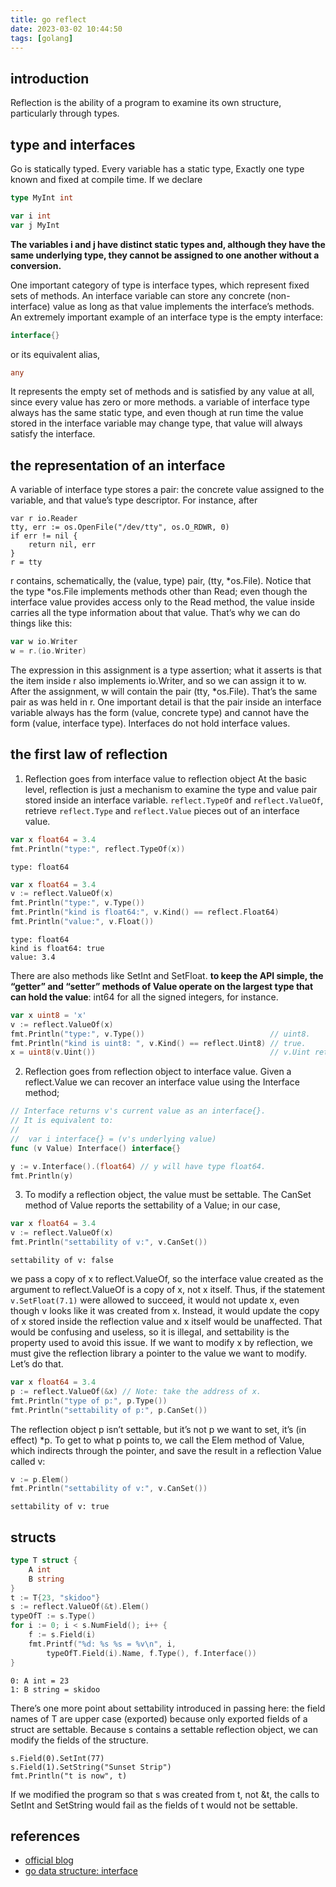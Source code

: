 ```yaml
---
title: go reflect
date: 2023-03-02 10:44:50
tags: [golang]
---
```


## introduction
Reflection is the ability of a program to examine its own structure, particularly through types. 

## type and interfaces
Go is statically typed. Every variable has a static type, Exactly one type known and fixed at compile time. If we declare
```go
type MyInt int

var i int
var j MyInt
```
**The variables i and j have distinct static types and, although they have the same underlying type, they cannot be assigned to one another without a conversion.**

One important category of type is interface types, which represent fixed sets of methods. An interface variable can store any concrete (non-interface) value as long as that value implements the interface’s methods. An extremely important example of an interface type is the empty interface:
```go
interface{}
```
or its equivalent alias,
```go
any
```
It represents the empty set of methods and is satisfied by any value at all, since every value has zero or more methods.
a variable of interface type always has the same static type, and even though at run time the value stored in the interface variable may change type, that value will always satisfy the interface.

## the representation of an interface
A variable of interface type stores a pair: the concrete value assigned to the variable, and that value’s type descriptor.
For instance, after
```golang
var r io.Reader
tty, err := os.OpenFile("/dev/tty", os.O_RDWR, 0)
if err != nil {
    return nil, err
}
r = tty
```
r contains, schematically, the (value, type) pair, (tty, *os.File). Notice that the type *os.File implements methods other than Read; even though the interface value provides access only to the Read method, the value inside carries all the type information about that value. That’s why we can do things like this:
```go
var w io.Writer
w = r.(io.Writer)
```
The expression in this assignment is a type assertion; what it asserts is that the item inside r also implements io.Writer, and so we can assign it to w.  After the assignment, w will contain the pair (tty, *os.File). That’s the same pair as was held in r. 
One important detail is that the pair inside an interface variable always has the form (value, concrete type) and cannot have the form (value, interface type). Interfaces do not hold interface values.

## the first law of reflection
1.  Reflection goes from interface value to reflection object
At the basic level, reflection is just a mechanism to examine the type and value pair stored inside an interface variable. `reflect.TypeOf` and `reflect.ValueOf`, retrieve `reflect.Type` and `reflect.Value` pieces out of an interface value.
```go
var x float64 = 3.4
fmt.Println("type:", reflect.TypeOf(x))
```
```
type: float64
```
```go
var x float64 = 3.4
v := reflect.ValueOf(x)
fmt.Println("type:", v.Type())
fmt.Println("kind is float64:", v.Kind() == reflect.Float64)
fmt.Println("value:", v.Float())
```
```
type: float64
kind is float64: true
value: 3.4
```
There are also methods like SetInt and SetFloat. **to keep the API simple, the “getter” and “setter” methods of Value operate on the largest type that can hold the value**: int64 for all the signed integers, for instance. 
```go
var x uint8 = 'x'
v := reflect.ValueOf(x)
fmt.Println("type:", v.Type())                            // uint8.
fmt.Println("kind is uint8: ", v.Kind() == reflect.Uint8) // true.
x = uint8(v.Uint())                                       // v.Uint returns a uint64.
```

2. Reflection goes from reflection object to interface value.
Given a reflect.Value we can recover an interface value using the Interface method;
```go
// Interface returns v's current value as an interface{}.
// It is equivalent to:
//
//	var i interface{} = (v's underlying value)
func (v Value) Interface() interface{}
```
```go
y := v.Interface().(float64) // y will have type float64.
fmt.Println(y)
```

3. To modify a reflection object, the value must be settable.
The CanSet method of Value reports the settability of a Value; in our case,
```go
var x float64 = 3.4
v := reflect.ValueOf(x)
fmt.Println("settability of v:", v.CanSet())
```
```
settability of v: false
```
we pass a copy of x to reflect.ValueOf, so the interface value created as the argument to reflect.ValueOf is a copy of x, not x itself. Thus, if the statement `v.SetFloat(7.1)` were allowed to succeed, it would not update x, even though v looks like it was created from x. Instead, it would update the copy of x stored inside the reflection value and x itself would be unaffected. That would be confusing and useless, so it is illegal, and settability is the property used to avoid this issue. If we want to modify x by reflection, we must give the reflection library a pointer to the value we want to modify.
Let’s do that. 
```go
var x float64 = 3.4
p := reflect.ValueOf(&x) // Note: take the address of x.
fmt.Println("type of p:", p.Type())
fmt.Println("settability of p:", p.CanSet())
```
The reflection object p isn’t settable, but it’s not p we want to set, it’s (in effect) *p. To get to what p points to, we call the Elem method of Value, which indirects through the pointer, and save the result in a reflection Value called v:
```go
v := p.Elem()
fmt.Println("settability of v:", v.CanSet())
```
```
settability of v: true
```

## structs

```go
type T struct {
    A int
    B string
}
t := T{23, "skidoo"}
s := reflect.ValueOf(&t).Elem()
typeOfT := s.Type()
for i := 0; i < s.NumField(); i++ {
    f := s.Field(i)
    fmt.Printf("%d: %s %s = %v\n", i,
        typeOfT.Field(i).Name, f.Type(), f.Interface())
}
```
```
0: A int = 23
1: B string = skidoo
```
There’s one more point about settability introduced in passing here: the field names of T are upper case (exported) because only exported fields of a struct are settable.
Because s contains a settable reflection object, we can modify the fields of the structure.
```
s.Field(0).SetInt(77)
s.Field(1).SetString("Sunset Strip")
fmt.Println("t is now", t)
```
If we modified the program so that s was created from t, not &t, the calls to SetInt and SetString would fail as the fields of t would not be settable.

## references
- [official blog](https://go.dev/blog/laws-of-reflection)
- [go data structure: interface](https://research.swtch.com/interfaces)